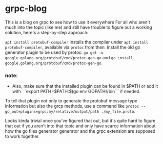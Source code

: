 # grpc-blog
This is a blog on grpc to see how to use it everywhere
For all who aren't much into the topic (like me) and still have trouble to figure out a working solution, here's a step-by-step approach:

```apt install protobuf-compiler``` installs the compiler under ```apt install protobuf-compiler```, available via ```protoc``` from then.
Install the old go generator plugin to be used by protoc: ```go get -u google.golang.org/protobuf/cmd/protoc-gen-go``` and ```go install google.golang.org/protobuf/cmd/protoc-gen-go```. 

### note:
- Also, make sure that the installed plugin can be found in $PATH or add it with ```export PATH=$PATH:$(go env GOPATH)/bin``` if needed.

To tell that plugin not only to generate the protobuf message type information but also the grcp methods, use a command like ```protoc --go_out=plugins=grpc:my/relative/output/path ./my_file.proto```.

Looks kinda trivial once you've figured that out, but it's quite hard to figure that out if you aren't into that topic and only have scarce information about how the go files generator generator and the grpc extension are supposed to work together.
